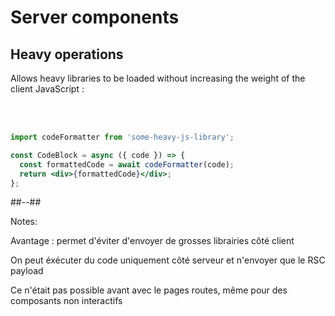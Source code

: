 <!-- .slide: class="two-column with-code " -->

# Server components

## Heavy operations

Allows heavy libraries to be loaded without increasing the weight of the client JavaScript :

<br/>
<br/>

```jsx
import codeFormatter from 'some-heavy-js-library';

const CodeBlock = async ({ code }) => {
  const formattedCode = await codeFormatter(code);
  return <div>{formattedCode}</div>;
};
```

##--##

Notes:

Avantage : permet d'éviter d'envoyer de grosses librairies côté client

On peut éxécuter du code uniquement côté serveur et n'envoyer que le RSC payload

Ce n'était pas possible avant avec le pages routes, même pour des composants non interactifs
